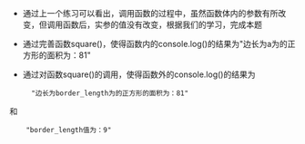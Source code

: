 - 通过上一个练习可以看出，调用函数的过程中，虽然函数体内的参数有所改变，但调用函数后，实参的值没有改变，根据我们的学习，完成本题
- 通过完善函数square()，使得函数内的console.log()的结果为"边长为a为的正方形的面积为：81"
- 通过对函数square()的调用，使得函数外的console.log()的结果为

		"边长为border_length为的正方形的面积为：81"
和

		"border_length值为：9"